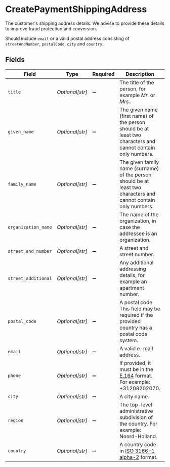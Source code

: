 # CreatePaymentShippingAddress

The customer's shipping address details. We advise to provide these details to improve fraud protection and conversion.

Should include `email` or a valid postal address consisting of `streetAndNumber`, `postalCode`, `city` and `country`.


## Fields

| Field                                                                                                            | Type                                                                                                             | Required                                                                                                         | Description                                                                                                      | Example                                                                                                          |
| ---------------------------------------------------------------------------------------------------------------- | ---------------------------------------------------------------------------------------------------------------- | ---------------------------------------------------------------------------------------------------------------- | ---------------------------------------------------------------------------------------------------------------- | ---------------------------------------------------------------------------------------------------------------- |
| `title`                                                                                                          | *Optional[str]*                                                                                                  | :heavy_minus_sign:                                                                                               | The title of the person, for example *Mr.* or *Mrs.*.                                                            | Mr.                                                                                                              |
| `given_name`                                                                                                     | *Optional[str]*                                                                                                  | :heavy_minus_sign:                                                                                               | The given name (first name) of the person should be at least two characters and cannot contain only numbers.     | Piet                                                                                                             |
| `family_name`                                                                                                    | *Optional[str]*                                                                                                  | :heavy_minus_sign:                                                                                               | The given family name (surname) of the person should be at least two characters and cannot contain only numbers. | Mondriaan                                                                                                        |
| `organization_name`                                                                                              | *Optional[str]*                                                                                                  | :heavy_minus_sign:                                                                                               | The name of the organization, in case the addressee is an organization.                                          | Mollie B.V.                                                                                                      |
| `street_and_number`                                                                                              | *Optional[str]*                                                                                                  | :heavy_minus_sign:                                                                                               | A street and street number.                                                                                      | Keizersgracht 126                                                                                                |
| `street_additional`                                                                                              | *Optional[str]*                                                                                                  | :heavy_minus_sign:                                                                                               | Any additional addressing details, for example an apartment number.                                              |                                                                                                                  |
| `postal_code`                                                                                                    | *Optional[str]*                                                                                                  | :heavy_minus_sign:                                                                                               | A postal code. This field may be required if the provided country has a postal code system.                      | 1234AB                                                                                                           |
| `email`                                                                                                          | *Optional[str]*                                                                                                  | :heavy_minus_sign:                                                                                               | A valid e-mail address.                                                                                          | piet@example.org                                                                                                 |
| `phone`                                                                                                          | *Optional[str]*                                                                                                  | :heavy_minus_sign:                                                                                               | If provided, it must be in the [E.164](https://en.wikipedia.org/wiki/E.164) format. For example: +31208202070.   | 31208202070                                                                                                      |
| `city`                                                                                                           | *Optional[str]*                                                                                                  | :heavy_minus_sign:                                                                                               | A city name.                                                                                                     | Amsterdam                                                                                                        |
| `region`                                                                                                         | *Optional[str]*                                                                                                  | :heavy_minus_sign:                                                                                               | The top-level administrative subdivision of the country. For example: Noord-Holland.                             | Noord-Holland                                                                                                    |
| `country`                                                                                                        | *Optional[str]*                                                                                                  | :heavy_minus_sign:                                                                                               | A country code in [ISO 3166-1 alpha-2](https://en.wikipedia.org/wiki/ISO_3166-1_alpha-2) format.                 | NL                                                                                                               |